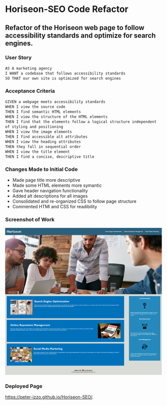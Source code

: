 # Horiseon-SEO Code Refactor

## Refactor of the Horiseon web page to follow accessibility standards and optimize for search engines.

### User Story

```
AS A marketing agency
I WANT a codebase that follows accessibility standards
SO THAT our own site is optimized for search engines
```

### Acceptance Criteria

```
GIVEN a webpage meets accessibility standards
WHEN I view the source code
THEN I find semantic HTML elements
WHEN I view the structure of the HTML elements
THEN I find that the elements follow a logical structure independent of styling and positioning
WHEN I view the image elements
THEN I find accessible alt attributes
WHEN I view the heading attributes
THEN they fall in sequential order
WHEN I view the title element
THEN I find a concise, descriptive title
```

### Changes Made to Initial Code

- Made page title more descriptive
- Made some HTML elements more symantic
- Gave header navigation functionality
- Added alt descriptions for all images
- Consolidated and re-organized CSS to follow page structure
- Commented HTMl and CSS for readibility 

### Screenshot of Work
![Horiseon Screenshot](./assets/images/Horiseon.png)

### Deployed Page

https://peter-izzo.github.io/Horiseon-SEO/.
